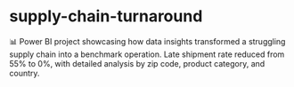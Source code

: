 # supply-chain-turnaround
📊 Power BI project showcasing how data insights transformed a struggling supply chain into a benchmark operation. Late shipment rate reduced from 55% to 0%, with detailed analysis by zip code, product category, and country.
